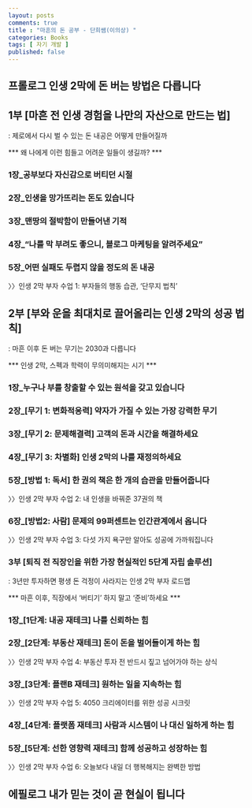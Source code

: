 ```yaml
---
layout: posts
comments: true
title : "마흔의 돈 공부 - 단희쌤(이의상) "
categories: Books
tags: [ 자기 개발 ]
published: false
---
```


## 프롤로그 인생 2막에 돈 버는 방법은 다릅니다

## 1부 [마흔 전 인생 경험을 나만의 자산으로 만드는 법]
: 제로에서 다시 벌 수 있는 돈 내공은 어떻게 만들어질까

*** 왜 나에게 이런 힘들고 어려운 일들이 생길까? ***
### 1장_공부보다 자신감으로 버티던 시절
### 2장_인생을 망가뜨리는 돈도 있습니다
### 3장_맨땅의 절박함이 만들어낸 기적
### 4장_“나를 막 부려도 좋으니, 블로그 마케팅을 알려주세요”
### 5장_어떤 실패도 두렵지 않을 정도의 돈 내공
〉〉인생 2막 부자 수업 1: 부자들의 행동 습관, ‘단무지 법칙’

## 2부 [부와 운을 최대치로 끌어올리는 인생 2막의 성공 법칙]
: 마흔 이후 돈 버는 무기는 2030과 다릅니다

*** 인생 2막, 스펙과 학력이 무의미해지는 시기 ***
### 1장_누구나 부를 창출할 수 있는 원석을 갖고 있습니다
### 2장_[무기 1: 변화적응력] 약자가 가질 수 있는 가장 강력한 무기
### 3장_[무기 2: 문제해결력] 고객의 돈과 시간을 해결하세요
### 4장_[무기 3: 차별화] 인생 2막의 나를 재정의하세요
### 5장_[방법 1: 독서] 한 권의 책은 한 개의 습관을 만들어줍니다
〉〉인생 2막 부자 수업 2: 내 인생을 바꿔준 37권의 책
### 6장_[방법2: 사람] 문제의 99퍼센트는 인간관계에서 옵니다
〉〉인생 2막 부자 수업 3: 다섯 가지 욕구만 알아도 성공에 가까워집니다

### 3부 [퇴직 전 직장인을 위한 가장 현실적인 5단계 자립 솔루션]
: 3년만 투자하면 평생 돈 걱정이 사라지는 인생 2막 부자 로드맵

*** 마흔 이후, 직장에서 ‘버티기’ 하지 말고 ‘준비’하세요 ***
### 1장_[1단계: 내공 재테크] 나를 신뢰하는 힘
### 2장_[2단계: 부동산 재테크] 돈이 돈을 벌어들이게 하는 힘
〉〉인생 2막 부자 수업 4: 부동산 투자 전 반드시 짚고 넘어가야 하는 상식
### 3장_[3단계: 플랜B 재테크] 원하는 일을 지속하는 힘
〉〉인생 2막 부자 수업 5: 4050 크리에이터를 위한 성공 시크릿
### 4장_[4단계: 플랫폼 재테크] 사람과 시스템이 나 대신 일하게 하는 힘
### 5장_[5단계: 선한 영향력 재테크] 함께 성공하고 성장하는 힘
〉〉인생 2막 부자 수업 6: 오늘보다 내일 더 행복해지는 완벽한 방법

## 에필로그 내가 믿는 것이 곧 현실이 됩니다